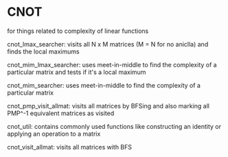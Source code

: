 # CNOT
for things related to complexity of linear functions

cnot_lmax_searcher: visits all N x M matrices (M = N for no aniclla) and finds the local maximums

cnot_mim_lmax_searcher: uses meet-in-middle to find the complexity of a particular matrix and tests if it's a local maximum

cnot_mim_searcher: uses meet-in-middle to find the complexity of a particular matrix

cnot_pmp_visit_allmat: visits all matrices by BFSing and also marking all PMP^-1 equivalent matrices as visited

cnot_util: contains commonly used functions like constructing an identity or applying an operation to a matrix

cnot_visit_allmat: visits all matrices with BFS
